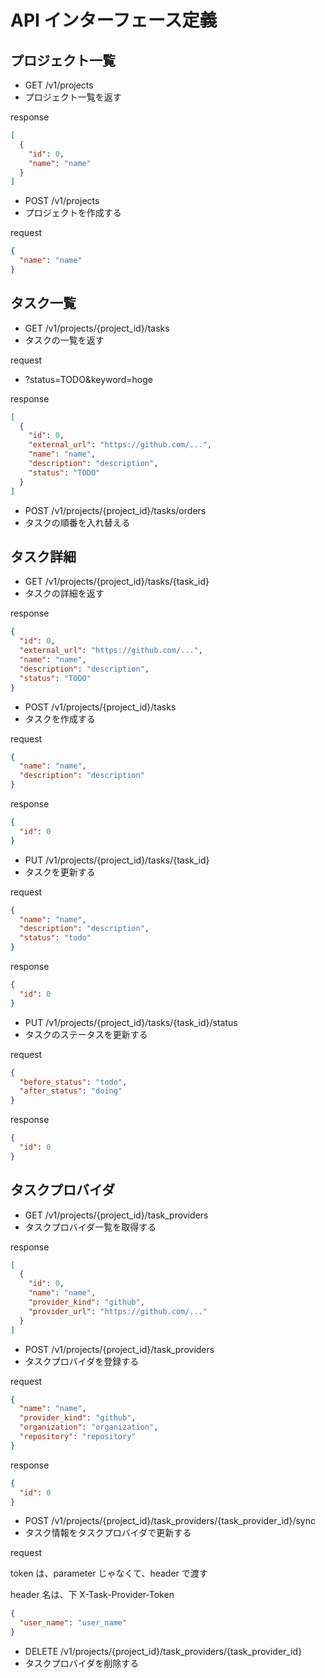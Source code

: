 # API インターフェース定義

## プロジェクト一覧

- GET /v1/projects
- プロジェクト一覧を返す

response

```json
[
  {
    "id": 0,
    "name": "name"
  }
]
```

- POST /v1/projects
- プロジェクトを作成する

request

```json
{
  "name": "name"
}
```

## タスク一覧

- GET /v1/projects/{project_id}/tasks
- タスクの一覧を返す

request

- ?status=TODO&keyword=hoge

response

```json
[
  {
    "id": 0,
    "external_url": "https://github.com/...",
    "name": "name",
    "description": "description",
    "status": "TODO"
  }
]
```

- POST /v1/projects/{project_id}/tasks/orders
- タスクの順番を入れ替える

## タスク詳細

- GET /v1/projects/{project_id}/tasks/{task_id}
- タスクの詳細を返す

response

```json
{
  "id": 0,
  "external_url": "https://github.com/...",
  "name": "name",
  "description": "description",
  "status": "TODO"
}
```

- POST /v1/projects/{project_id}/tasks
- タスクを作成する

request

```json
{
  "name": "name",
  "description": "description"
}
```

response

```json
{
  "id": 0
}
```

- PUT /v1/projects/{project_id}/tasks/{task_id}
- タスクを更新する

request

```json
{
  "name": "name",
  "description": "description",
  "status": "todo"
}
```

response

```json
{
  "id": 0
}
```

- PUT /v1/projects/{project_id}/tasks/{task_id}/status
- タスクのステータスを更新する

request

```json
{
  "before_status": "todo",
  "after_status": "doing"
}
```

response

```json
{
  "id": 0
}
```

## タスクプロバイダ

- GET /v1/projects/{project_id}/task_providers
- タスクプロバイダ一覧を取得する

response

```json
[
  {
    "id": 0,
    "name": "name",
    "provider_kind": "github",
    "provider_url": "https://github.com/..."
  }
]
```

- POST /v1/projects/{project_id}/task_providers
- タスクプロバイダを登録する

request

```json
{
  "name": "name",
  "provider_kind": "github",
  "organization": "organization",
  "repository": "repository"
}
```

response

```json
{
  "id": 0
}
```

- POST /v1/projects/{project_id}/task_providers/{task_provider_id}/sync
- タスク情報をタスクプロバイダで更新する

request

token は、parameter じゃなくて、header で渡す

header 名は、下
X-Task-Provider-Token

```json
{
  "user_name": "user_name"
}
```

- DELETE /v1/projects/{project_id}/task_providers/{task_provider_id}
- タスクプロバイダを削除する
